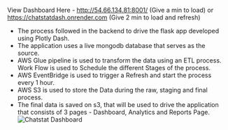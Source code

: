 View Dashboard Here - http://54.66.134.81:8001/ (Give a min to load) or https://chatstatdash.onrender.com (Give 2 min to load and refresh)

* The process followed in the backend to drive the flask app developed using Plotly Dash.
* The application uses a live mongodb database that serves as the source.
* AWS Glue pipeline is used to transform the data using an ETL process. Work Flow is used to Schedule the different Stages of the process.
* AWS EventBridge is used to trigger a Refresh and start the process every 1 hour.
* AWS S3 is used to store the Data during the raw, staging and final process.
* The final data is saved on s3, that will be used to drive the application that consists of 3 pages - Dashboard, Analytics and Reports Page.
![Chatstat Dashboard](https://github.com/user-attachments/assets/b8cc92c4-5bdc-4006-a3db-bc74a7b97984)

